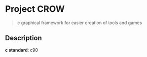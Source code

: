 # Project CROW

> c graphical framework for easier creation of tools and games

## Description

**c standard**: c90

